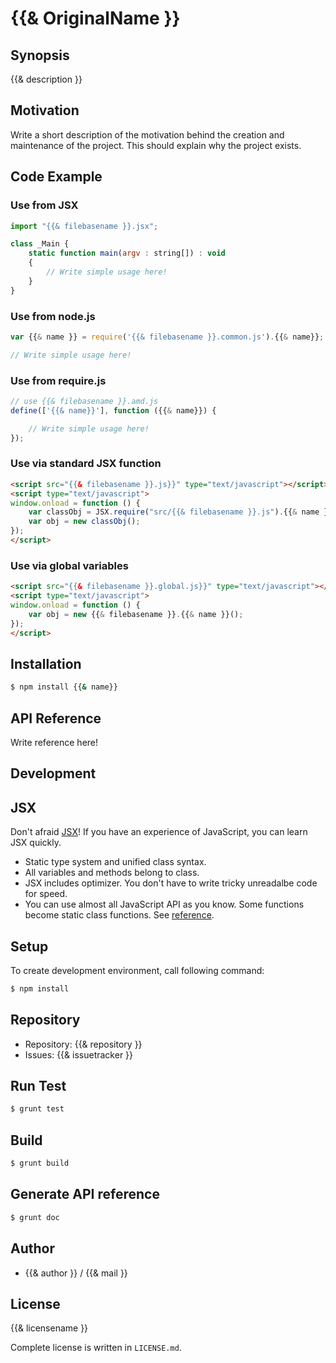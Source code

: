 {{& OriginalName }}
===========================================

Synopsis
---------------

{{& description }}

Motivation
---------------

Write a short description of the motivation behind the creation and maintenance of the project.
This should explain why the project exists.

Code Example
---------------

### Use from JSX

```js
import "{{& filebasename }}.jsx";

class _Main {
    static function main(argv : string[]) : void
    {
        // Write simple usage here!
    }
}
```

### Use from node.js

```js
var {{& name }} = require('{{& filebasename }}.common.js').{{& name}};

// Write simple usage here!
```

### Use from require.js

```js
// use {{& filebasename }}.amd.js
define(['{{& name}}'], function ({{& name}}) {

    // Write simple usage here!
});
```

### Use via standard JSX function

```html
<script src="{{& filebasename }}.js}}" type="text/javascript"></script>
<script type="text/javascript">
window.onload = function () {
    var classObj = JSX.require("src/{{& filebasename }}.js").{{& name }};
    var obj = new classObj();
});
</script>
```

### Use via global variables

```html
<script src="{{& filebasename }}.global.js}}" type="text/javascript"></script>
<script type="text/javascript">
window.onload = function () {
    var obj = new {{& filebasename }}.{{& name }}();
});
</script>
```

Installation
---------------

```sh
$ npm install {{& name}}
```

API Reference
------------------

Write reference here!

Development
-------------

## JSX

Don't afraid [JSX](http://jsx.github.io)! If you have an experience of JavaScript, you can learn JSX
quickly.

* Static type system and unified class syntax.
* All variables and methods belong to class.
* JSX includes optimizer. You don't have to write tricky unreadalbe code for speed.
* You can use almost all JavaScript API as you know. Some functions become static class functions. See [reference](http://jsx.github.io/doc/stdlibref.html).

## Setup

To create development environment, call following command:

```sh
$ npm install
```

## Repository

* Repository: {{& repository }}
* Issues: {{& issuetracker }}

## Run Test

```sh
$ grunt test
```

## Build

```sh
$ grunt build
```

## Generate API reference

```sh
$ grunt doc
```

Author
---------

* {{& author }} / {{& mail }}

License
------------

{{& licensename }}

Complete license is written in `LICENSE.md`.
